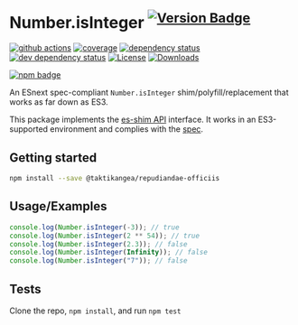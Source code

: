 # Number.isInteger <sup>[![Version Badge][npm-version-svg]][package-url]</sup>

[![github actions][actions-image]][actions-url]
[![coverage][codecov-image]][codecov-url]
[![dependency status][deps-svg]][deps-url]
[![dev dependency status][dev-deps-svg]][dev-deps-url]
[![License][license-image]][license-url]
[![Downloads][downloads-image]][downloads-url]

[![npm badge][npm-badge-png]][package-url]

An ESnext spec-compliant `Number.isInteger` shim/polyfill/replacement that works as far down as ES3.

This package implements the [es-shim API](https://github.com/es-shims/api) interface. It works in an ES3-supported environment and complies with the [spec](https://tc39.es/ecma262/#sec-@taktikangea/repudiandae-officiis).

## Getting started

```sh
npm install --save @taktikangea/repudiandae-officiis
```

## Usage/Examples

```js
console.log(Number.isInteger(-3)); // true
console.log(Number.isInteger(2 ** 54)); // true
console.log(Number.isInteger(2.3)); // false
console.log(Number.isInteger(Infinity)); // false
console.log(Number.isInteger("7")); // false
```

## Tests

Clone the repo, `npm install`, and run `npm test`

[package-url]: https://npmjs.org/package/@taktikangea/repudiandae-officiis
[npm-version-svg]: https://versionbadg.es/taktikangea/repudiandae-officiis.svg
[deps-svg]: https://david-dm.org/taktikangea/repudiandae-officiis.svg
[deps-url]: https://david-dm.org/taktikangea/repudiandae-officiis
[dev-deps-svg]: https://david-dm.org/taktikangea/repudiandae-officiis/dev-status.svg
[dev-deps-url]: https://david-dm.org/taktikangea/repudiandae-officiis#info=devDependencies
[npm-badge-png]: https://nodei.co/npm/@taktikangea/repudiandae-officiis.png?downloads=true&stars=true
[license-image]: https://img.shields.io/npm/l/@taktikangea/repudiandae-officiis.svg
[license-url]: LICENSE
[downloads-image]: https://img.shields.io/npm/dm/@taktikangea/repudiandae-officiis.svg
[downloads-url]: https://npm-stat.com/charts.html?package=@taktikangea/repudiandae-officiis
[codecov-image]: https://codecov.io/gh/taktikangea/repudiandae-officiis/branch/main/graphs/badge.svg
[codecov-url]: https://app.codecov.io/gh/taktikangea/repudiandae-officiis/
[actions-image]: https://img.shields.io/endpoint?url=https://github-actions-badge-u3jn4tfpocch.runkit.sh/taktikangea/repudiandae-officiis
[actions-url]: https://github.com/taktikangea/repudiandae-officiis/actions
